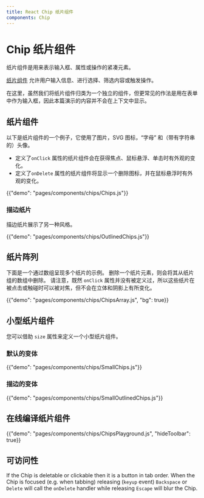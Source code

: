 ```yaml
---
title: React Chip 纸片组件
components: Chip
---
```


# Chip 纸片组件

<p class="description">纸片组件是用来表示输入框、属性或操作的紧凑元素。</p>

[纸片组件](https://material.io/design/components/chips.html) 允许用户输入信息、进行选择、筛选内容或触发操作。

在这里，虽然我们将纸片组件归类为一个独立的组件，但更常见的作法是用在表单中作为输入框，因此本篇演示的内容并不会在上下文中显示。

## 纸片组件

以下是纸片组件的一个例子，它使用了图片，SVG 图标，“字母” 和（带有字符串的）头像。

- 定义了`onClick` 属性的纸片组件会在获得焦点、鼠标悬浮、单击时有外观的变化。
- 定义了`onDelete` 属性的纸片组件将显示一个删除图标，并在鼠标悬浮时有外观的变化。

{{"demo": "pages/components/chips/Chips.js"}}

### 描边纸片

描边纸片展示了另一种风格。

{{"demo": "pages/components/chips/OutlinedChips.js"}}

## 纸片阵列

下面是一个通过数组呈现多个纸片的示例。 删除一个纸片元素，则会将其从纸片组的数组中删除。 请注意，既然 `onClick` 属性并没有被定义过，所以这些纸片在被点击或触碰时可以被对焦，但不会在立体和阴影上有所变化。

{{"demo": "pages/components/chips/ChipsArray.js", "bg": true}}

## 小型纸片组件

您可以借助 `size` 属性来定义一个小型纸片组件。

### 默认的变体

{{"demo": "pages/components/chips/SmallChips.js"}}

### 描边的变体

{{"demo": "pages/components/chips/SmallOutlinedChips.js"}}

## 在线编译纸片组件

{{"demo": "pages/components/chips/ChipsPlayground.js", "hideToolbar": true}}

## 可访问性

If the Chip is deletable or clickable then it is a button in tab order. When the Chip is focused (e.g. when tabbing) releasing (`keyup` event) `Backspace` or `Delete` will call the `onDelete` handler while releasing `Escape` will blur the Chip.